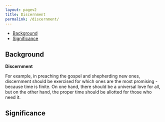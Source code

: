 ```yaml
---
layout: pagev2
title: Discernment
permalink: /discernment/
---
```

- [Background](#background)
- [Significance](#significance)

## Background

**Discernment** 

For example, in preaching the gospel and shepherding new ones, discernment should be exercised for which ones are the most promising - because time is finite. On one hand, there should be a universal love for all, but on the other hand, the proper time should be allotted for those who need it.

## Significance
